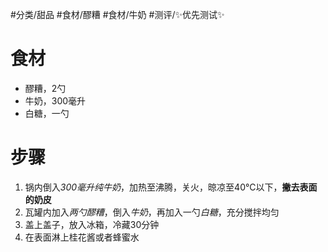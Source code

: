 #分类/甜品 
#食材/醪糟 #食材/牛奶 
#测评/✨优先测试✨ 

# 食材 
- 醪糟，2勺
- 牛奶，300毫升
- 白糖，一勺

# 步骤
1. 锅内倒入*300毫升纯牛奶*，加热至沸腾，关火，晾凉至40°C以下，**撇去表面的奶皮**
2. 瓦罐内加入*两勺醪糟*，倒入*牛奶*，再加入一勺*白糖*，充分搅拌均匀
3. 盖上盖子，放入冰箱，冷藏30分钟
4. 在表面淋上桂花酱或者蜂蜜水